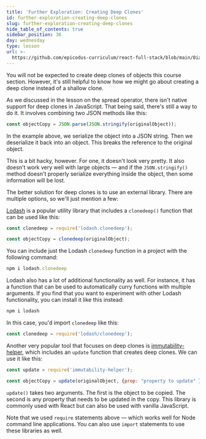 ```yaml
---
title: 'Further Exploration: Creating Deep Clones'
id: further-exploration-creating-deep-clones
slug: further-exploration-creating-deep-clones
hide_table_of_contents: true
sidebar_position: 36
day: wednesday
type: lesson
url: >-
  https://github.com/epicodus-curriculum/react-full-stack/blob/main/0ia_creating_deep_clones.md
---
```


You will not be expected to create deep clones of objects this course section. However, it's still helpful to know how we might go about creating a deep clone instead of a shallow clone.

As we discussed in the lesson on the spread operator, there isn't native support for deep clones in JavaScript. That being said, there's still a way to do it. It involves combining two JSON methods like this:

```js
const objectCopy = JSON.parse(JSON.stringify(originalObject));
```

In the example above, we serialize the object into a JSON string. Then we deserialize it back into an object. This breaks the reference to the original object.

This is a bit hacky, however. For one, it doesn't look very pretty. It also doesn't work very well with large objects — and if the `JSON.stringify()` method doesn't properly serialize everything inside the object, then some information will be lost.

The better solution for deep clones is to use an external library. There are multiple options, so we'll just mention a few:

[Lodash](https://lodash.com/) is a popular utility library that includes a `clonedeep()` function that can be used like this:

```js
const clonedeep = require('lodash.clonedeep');

const objectCopy = clonedeep(originalObject);
```

You can include just the Lodash `clonedeep` function in a project with the following command:

```javascript
npm i lodash.clonedeep
```

Lodash also has a lot of additional functionality as well. For instance, it has a function that can be used to automatically curry functions with multiple arguments. If you find that you want to experiment with other Lodash functionality, you can install it like this instead:

```javascript
npm i lodash
```

In this case, you'd import `clonedeep` like this:

```js
const clonedeep = require('lodash/clonedeep');
```

Another very popular tool that focuses on deep clones is [immutability-helper](https://github.com/kolodny/immutability-helper), which includes an `update` function that creates deep clones. We can use it like this:

```js
const update = require('immutability-helper');

const objectCopy = update(originalObject, {prop: "property to update" });
```

`update()` takes two arguments. The first is the object to be copied. The second is any property that needs to be updated in the copy. This library is commonly used with React but can also be used with vanilla JavaScript.

Note that we used `require` statements above — which works well for Node command line applications. You can also use `import` statements to use these libraries as well.

